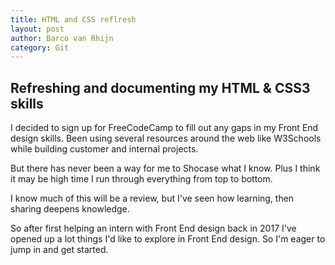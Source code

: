 ```yaml
---
title: HTML and CSS reflresh
layout: post
author: Barco van Rhijn
category: Git
---
```


## Refreshing and documenting my HTML & CSS3 skills
I decided to sign up for FreeCodeCamp to fill out any gaps in my Front End design skills. Been using several resources around the web like W3Schools while building customer and internal projects. 

But there has never been a way for me to Shocase what I know. Plus I think it may be high time I run through everything from top to bottom. 

I know much of this will be a review, but I've seen how learning, then sharing deepens knowledge. 

So after first helping an intern with Front End design back in 2017 I've opened up a lot things I'd like to explore in Front End design. So I'm eager to jump in and get started. 

